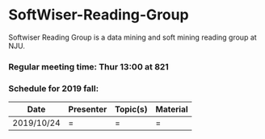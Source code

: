 # SoftWiser-Reading-Group
Softwiser Reading Group is a data mining and soft mining reading group at NJU.

### Regular meeting time: Thur 13:00 at 821

### Schedule for 2019 fall:
| Date | Presenter | Topic(s) | Material |
| --- | --- | --- | --- |
| 2019/10/24 | = | = | = |  
